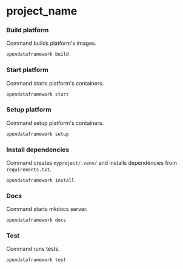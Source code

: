 # project_name

### Build platform
Command builds platform's images.

```sh
opendataframework build
```

### Start platform
Command starts platform's containers.

```sh
opendataframework start
```

### Setup platform
Command setup platform's containers.

```sh
opendataframework setup
```

### Install dependencies
Command creates `myproject/.venv/` and installs dependencies from `requirements.txt`.

```sh
opendataframework install
```

### Docs
Command starts mkdocs server.

```sh
opendataframework docs
```

### Test
Command runs tests.

```sh
opendataframework test
```
